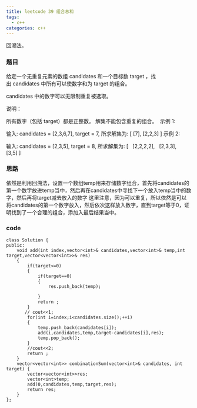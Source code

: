 ```yaml
---
title: leetcode 39 组合总和
tags:
  - c++ 
categories: c++ 
---
```

回溯法。

<!-- more -->

### 题目

给定一个无重复元素的数组 candidates 和一个目标数 target ，找出 candidates 中所有可以使数字和为 target 的组合。

candidates 中的数字可以无限制重复被选取。

说明：

所有数字（包括 target）都是正整数。
解集不能包含重复的组合。 
示例 1:

输入: candidates = [2,3,6,7], target = 7,
所求解集为:
[
  [7],
  [2,2,3]
]
示例 2:

输入: candidates = [2,3,5], target = 8,
所求解集为:
[
  [2,2,2,2],
  [2,3,3],
  [3,5]
]

### 思路

依然是利用回溯法，设置一个数组temp用来存储数字组合，首先将candidates的第一个数字放进temp当中，然后再在candidates中寻找下一个放入temp当中的数字，然后再将target减去放入的数字 这里注意，因为可以重复，所以依然是可以将candidates的第一个数字放入，然后依次这样放入数字，直到target等于0，证明找到了一个合理的组合，添加入最后结果当中。

### code

    class Solution {
	public:
	    void add(int index,vector<int>& candidates,vector<int>& temp,int target,vector<vector<int>>& res)
	    {
	        if(target<=0)
	        {
	            if(target==0)
	            {
	                res.push_back(temp);
	                
	            }
	            return ;
	        }
	       // cout<<1;
	        for(int i=index;i<candidates.size();++i)
	        {
	            temp.push_back(candidates[i]);
	            add(i,candidates,temp,target-candidates[i],res);
	            temp.pop_back();
	        }
	        //cout<<2;
	        return ;
	    }
	    vector<vector<int>> combinationSum(vector<int>& candidates, int target) {
	        vector<vector<int>>res;
	        vector<int>temp;
	        add(0,candidates,temp,target,res);
	        return res;
	    }
	};